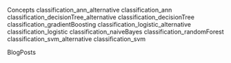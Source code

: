 Concepts
classification_ann_alternative
classification_ann
classification_decisionTree_alternative
classification_decisionTree
classification_gradientBoosting
classification_logistic_alternative
classification_logistic
classification_naiveBayes
classification_randomForest
classification_svm_alternative
classification_svm

BlogPosts